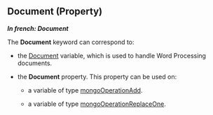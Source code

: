 
## Document (Property)

***In french: Document***
	



<a name="XUse"></a>
<a name="Use"></a>
<a name="description"></a>
The **Document** keyword can correspond to: 

- the [Document](../WDLang1/1000022461.md) variable, which is used to handle Word Processing documents. 

- the **Document** property. This property can be used on:

	- a variable of type [mongoOperationAdd](../WDLang4/1410089163.md).

	- a variable of type [mongoOperationReplaceOne](../WDLang4/1410089166.md).







